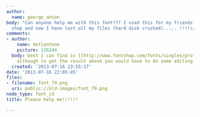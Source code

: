 ```yaml
---
author:
  name: george_anton
body: "Can anyone help me with this font??? I used this for my friends label at her
  shop and now I have lost all my files (hard disk crushed)..... !!!!\r\n"
comments:
- author:
    name: defiantone
    picture: 126244
  body: best i can find is [[http://www.fontshop.com/fonts/singles/profonts/profonts_thalia_medium_ot_std/?s=c|Thalia]],
    although to get the result above you would have to do some editing.
  created: '2013-07-16 23:55:17'
date: '2013-07-16 22:05:45'
files:
- filename: font_79.png
  uri: public://old-images/font_79.png
node_type: font_id
title: Please help me!!!!!!

---
```

